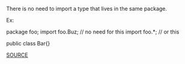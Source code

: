 There is no need to import a type that lives in the same package.

Ex:

package foo; 
import foo.Buz; // no need for this 
import foo.*; // or this 

public class Bar{}

[SOURCE](https://pmd.github.io/pmd-5.3.3/pmd-java/rules/java/imports.html#ImportFromSamePackage)
